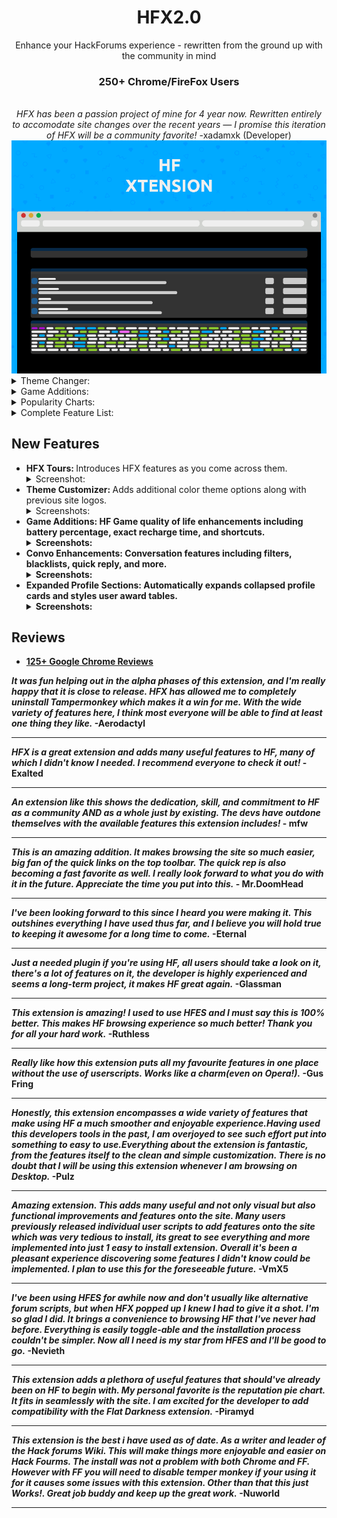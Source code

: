 
<div align="center">
<h1>HFX2.0</h1>
Enhance your HackForums experience - rewritten from the ground up with the community in mind
<h3>250+ Chrome/FireFox Users</h3>
  <br>
  <i>HFX has been a passion project of mine for 4 year now. Rewritten entirely to accomodate site changes over the recent years — I promise this iteration of HFX will be a community favorite!</i> -xadamxk (Developer)
  <br>
  <img src="https://github.com/xadamxk/HFX2.0/blob/develop/extension/assets/images/banner-large.png" title="Logo"  />
</div>

<details> 
  <summary>Theme Changer:</summary>
  <img src="https://github.com/xadamxk/HFX2.0/blob/develop/webstore-assets/HFX2-promo1.png?raw=true" title="Theme Changer"  />
</details>

<details> 
  <summary>Game Additions:</summary>
  <img src="https://github.com/xadamxk/HFX2.0/blob/develop/webstore-assets/HFX2-promo2.png?raw=true" title="Game Additions"  />
</details>

<details> 
  <summary>Popularity Charts:</summary>
  <img src="https://github.com/xadamxk/HFX2.0/blob/develop/webstore-assets/HFX2-promo3.png?raw=true" title="Popularity Charts"  />
</details>

<details> 
  <summary>Complete Feature List:</summary> 
  <img src="https://github.com/xadamxk/HFX2.0/blob/develop/webstore-assets/HFX2-promo4.png?raw=true" title="Complete Feature List"  />
</details>

<h2>New Features</h2>
<ul>
  <li><b>HFX Tours: </b>Introduces HFX features as you come across them.
    <details>
      <summary>Screenshot:</summary> 
      <img src="" title="Screenshot"/>
    </details>
  </li>
  
  <li><b>Theme Customizer: </b>Adds additional color theme options along with previous site logos.
  <details><summary>Screenshots:</summary>
      <img src="" title="Screenshot"/>
  </details></li>
  
  <li><b>Game Additions: HF Game quality of life enhancements including battery percentage, exact recharge time, and shortcuts.
  <details><summary>Screenshots:</summary>
      <img src="" title="Screenshot"/>
  </details></li>
  
  <li><b>Convo Enhancements: </b>Conversation features including filters, blacklists, quick reply, and more.
  <details><summary>Screenshots:</summary>
      <img src="" title="Screenshot"/>
  </details></li>
  
  <li><b>Expanded Profile Sections: </b> Automatically expands collapsed profile cards and styles user award tables.
  <details><summary>Screenshots:</summary>
      <img src="" title="Screenshot"/>
  </details></li>
</ul>
    

<h2>Reviews</h2>
<ul><li><a href="https://chrome.google.com/webstore/detail/hf-xtension/hcfofmfmidhgbblcnnipcphhegcmdeeb/reviews">125+ Google Chrome Reviews</a></li></ul> 
<i>It was fun helping out in the alpha phases of this extension, and I'm really happy that it is close to release. HFX has allowed me to completely uninstall Tampermonkey which makes it a win for me. With the wide variety of features here, I think most everyone will be able to find at least one thing they like.</i> -Aerodactyl<hr>
<i>HFX is a great extension and adds many useful features to HF, many of which I didn't know I needed. I recommend everyone to check it out!</i> -Exalted<hr>
<i>An extension like this shows the dedication, skill, and commitment to HF as a community AND as a whole just by existing. The devs have outdone themselves with the available features this extension includes!</i> - mfw<hr>
<i>This is an amazing addition. It makes browsing the site so much easier, big fan of the quick links on the top toolbar. The quick rep is also becoming a fast favorite as well. 
I really look forward to what you do with it in the future. Appreciate the time you put into this.</i> -
Mr.DoomHead<hr>
<i>I've been looking forward to this since I heard you were making it. This outshines everything I have used thus far, and I believe you will hold true to keeping it awesome for a long time to come.</i> -Eternal<hr>
<i>Just a needed plugin if you're using HF, all users should take a look on it, there's a lot of features on it, the developer is highly experienced and seems a long-term project, it makes HF great again.</i> -Glassman<hr>
<i>This extension is amazing! 
I used to use HFES and I must say this is 100% better. This makes HF browsing experience so much better! Thank you for all your hard work.</i> -Ruthless<hr>
<i>Really like how this extension puts all my favourite features in one place without the use of userscripts. Works like a charm(even on Opera!).</i> -Gus Fring<hr>
<i>Honestly, this extension encompasses a wide variety of features that make using HF a much smoother and enjoyable experience.Having used this developers tools in the past, I am overjoyed to see such effort put into something to easy to use.Everything about the extension is fantastic, from the features itself to the clean and simple customization. There is no doubt that I will be using this extension whenever I am browsing on Desktop.</i> -Pulz<hr>
<i>Amazing extension. This adds many useful and not only visual but also functional improvements and features onto the site. Many users previously released individual user scripts to add features onto the site which was very tedious to install, its great to see everything and more implemented into just 1 easy to install extension. Overall it's been a pleasant experience discovering some features I didn't know could be implemented. I plan to use this for the foreseeable future.</i> -VmX5<hr>
<i>I've been using HFES for awhile now and don't usually like alternative forum scripts, but when HFX popped up I knew I had to give it a shot. I'm so glad I did. It brings a convenience to browsing HF that I've never had before. Everything is easily toggle-able and the installation process couldn't be simpler. Now all I need is my star from HFES and I'll be good to go.</i> -Nevieth<hr>
<i>This extension adds a plethora of useful features that should've already been on HF to begin with. My personal favorite is the reputation pie chart. It fits in seamlessly with the site. I am excited for the developer to add compatibility with the Flat Darkness extension.</i> -Piramyd<hr>
<i>This extension is the best i have used as of date. As a writer and leader of the Hack forums Wiki. This will make things more enjoyable and easier on Hack Fourms. The install was not a problem with both Chrome and FF. However with FF you will need to disable temper monkey if your using it for it causes some issues with this extension. Other than that this just Works!. Great job buddy and keep up the great work.</i> -Nuworld<hr>
